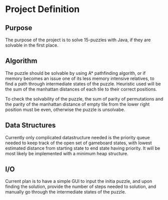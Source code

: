Project Definition
==================
Purpose
-------
The purpose of the project is to solve 15-puzzles with Java, if they are solvable in the first place.

Algorithm
---------
The puzzle should be solvable by using A* pathfinding algorith, or if memory becomes an issue one of its less memory intensive relatives, to find a path through intermediate states of the puzzle. Heuristic used will be the sum of the manhattan distances of each tile to their correct positions.

To check the solvability of the puzzle, the sum of parity of permutations and the parity of the manhattan distance of empty tile from the lower right position must be even, otherwise the puzzle is unsolvabe.

Data Structures
---------------
Currently only complicated datastructure needed is the priority queue needed to keep track of the open set of gameboard states, with lowest estimated distance from starting state to end state having priority. It will be most likely be implemented with a minimum heap structure.

I/O
---

Current plan is to have a simple GUI to input the initia puzzle, and upon finding the solution, provide the number of steps needed to solution, and  manually go through the intermediate states of the puzzle.